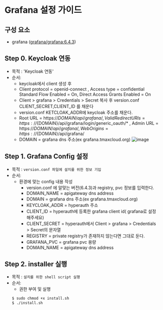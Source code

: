 
# Grafana 설정 가이드

## 구성 요소
* grafana ([grafana/grafana:6.4.3](https://grafana.com/grafana/download))

## Step 0. Keycloak 연동
* 목적 : 'Keycloak 연동'
* 순서: 
	* keycloak에서 client 생성 후
	* Client protocol = openid-connect , Access type = confidential Standard Flow Enabled = On, Direct Access Grants Enabled = On
	* Client > grafana > Credentials > Secret 복사 후 version.conf CLIENT_SECRET,CLIENT_ID 를 채운다
	* version.conf KETCLOAK_ADDR에  keycloak 주소를 채운다.
	* Root URL = https://${DOMAIN}/api/grafana/, Valid Redirect URIs = https://${DOMAIN}/api/grafana/login/generic_oauth/* , Admin URL = https://${DOMAIN}/api/grafana/, Web Origins = https://${DOMAIN}/api/grafana/ 
	* DOMAIN = grafana dns 주소(ex grafana.tmaxcloud.org)
![image](https://user-images.githubusercontent.com/66110096/118447268-8a7f3000-b72b-11eb-9bdd-01d4252427c6.png)

## Step 1. Grafana Config 설정

* 목적 : `version.conf 파일에 설치를 위한 정보 기입`
* 순서: 
	* 환경에 맞는 config 내용 작성
		* version.conf 에 알맞는 버전(6.4.3)과 registry, pvc  정보를 입력한다.
		* DOMAIN_NAME = apigateway dns address
		* DOMAIN = grafana dns 주소(ex grafana.tmaxcloud.org)
		* KEYCLOAK_ADDR = hyperauth 주소
		* CLIENT_ID = hyperauth에 등록한 grafana client id( grafana로 설정해주세요)
		* CLIENT_SECRET = hyperauth에서 Client > grafana > Credentials > Secret의 문자열
		* REGISTRY = private registry가 존재하지 않는다면 그대로 둔다.
		* GRAFANA_PVC = grafana pvc 용량
		* DOMAIN_NAME = apigateway dns address
	

## Step 2. installer 실행
* 목적 : `설치를 위한 shell script 실행`
* 순서: 
	* 권한 부여 및 실행
	``` bash
	$ sudo chmod +x install.sh
	$ ./install.sh
	```
